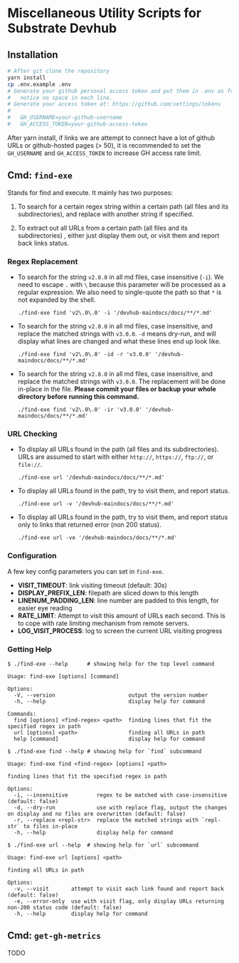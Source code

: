 # Miscellaneous Utility Scripts for Substrate Devhub

## Installation

```bash
# After git clone the repository
yarn install
cp .env.example .env
# Generate your github personal access token and put them in .env as followed,
#   notice no space in each line.
# Generate your access token at: https://github.com/settings/tokens
#
#   GH_USERNAME=your-github-username
#   GH_ACCESS_TOKEN=your-github-access-token
```

After yarn install, if links we are attempt to connect have a lot of github URLs or github-hosted pages (> 50), it is recommended to set the `GH_USERNAME` and `GH_ACCESS_TOKEN` to increase GH access rate limit.

## Cmd: `find-exe`

Stands for find and execute. It mainly has two purposes:

1. To search for a certain regex string within a certain path (all files and its subdirectories), and replace with another string if specified.

2. To extract out all URLs from a certain path (all files and its subdirectories) , either just display them out, or visit them and report back links status.

### Regex Replacement

- To search for the string `v2.0.0` in all md files, case insensitive (`-i`). We need to escape `.` with `\` because this parameter will be processed as a regular expression. We also need to single-quote the path so that `*` is not expanded by the shell.

  ```
  ./find-exe find 'v2\.0\.0' -i '/devhub-maindocs/docs/**/*.md'
  ```

- To search for the string `v2.0.0` in all md files, case insensitive, and replace the matched strings with `v3.0.0`. `-d` means dry-run, and will display what lines are changed and what these lines end up look like.

  ```
  ./find-exe find 'v2\.0\.0' -id -r 'v3.0.0' '/devhub-maindocs/docs/**/*.md'
  ```

- To search for the string `v2.0.0` in all md files, case insensitive, and replace the matched strings with `v3.0.0`. The replacement will be done in-place in the file. **Please commit your files or backup your whole directory before running this command.**

  ```
  ./find-exe find 'v2\.0\.0' -ir 'v3.0.0' '/devhub-maindocs/docs/**/*.md'
  ```

### URL Checking

- To display all URLs found in the path (all files and its subdirectories). URLs are assumed to start with either `http://`, `https://`, `ftp://`, or `file://`.

  ```
  ./find-exe url '/devhub-maindocs/docs/**/*.md'
  ```

- To display all URLs found in the path, try to visit them, and report status.

  ```
  ./find-exe url -v '/devhub-maindocs/docs/**/*.md'
  ```

- To display all URLs found in the path, try to visit them, and report status only to links that returned error (non 200 status).

  ```
  ./find-exe url -ve '/devhub-maindocs/docs/**/*.md'
  ```

### Configuration

A few key config parameters you can set in `find-exe`.

- **VISIT_TIMEOUT**: link visiting timeout (default: 30s)
- **DISPLAY_PREFIX_LEN**: filepath are sliced down to this length
- **LINENUM_PADDING_LEN**: line number are padded to this length, for easier eye reading
- **RATE_LIMIT**: Attempt to visit this amount of URLs each second. This is to cope with rate limiting mechanism from remote servers.
- **LOG_VISIT_PROCESS**: log to screen the current URL visiting progress

### Getting Help

```
$ ./find-exe --help      # showing help for the top level command

Usage: find-exe [options] [command]

Options:
  -V, --version                       output the version number
  -h, --help                          display help for command

Commands:
  find [options] <find-regex> <path>  finding lines that fit the specified regex in path
  url [options] <path>                finding all URLs in path
  help [command]                      display help for command

$ ./find-exe find --help # showing help for `find` subcommand

Usage: find-exe find <find-regex> [options] <path>

finding lines that fit the specified regex in path

Options:
  -i, --insensitive         regex to be matched with case-insensitive (default: false)
  -d, --dry-run             use with replace flag, output the changes on display and no files are overwritten (default: false)
  -r, --replace <repl-str>  replace the matched strings with `repl-str` to files in-place
  -h, --help                display help for command

$ ./find-exe url --help  # showing help for `url` subcommand

Usage: find-exe url [options] <path>

finding all URLs in path

Options:
  -v, --visit       attempt to visit each link found and report back (default: false)
  -e, --error-only  use with visit flag, only display URLs returning non-200 status code (default: false)
  -h, --help        display help for command
```

## Cmd: `get-gh-metrics`

TODO
